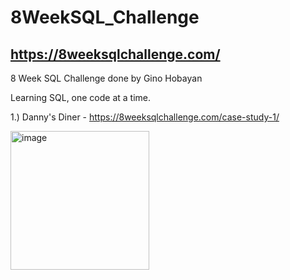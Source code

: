 # 8WeekSQL_Challenge

## https://8weeksqlchallenge.com/

8 Week SQL Challenge done by Gino Hobayan

Learning SQL, one code at a time.



1.) Danny's Diner - https://8weeksqlchallenge.com/case-study-1/


<img width="222" alt="image" src="https://github.com/Gino-Freud-Hobayan/8WeekSQL_Challenge/assets/117270964/5a829950-1761-48ee-8ec4-e118ed9a470c">







